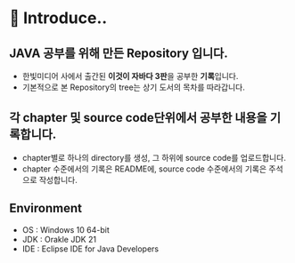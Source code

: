 # 🙌 Introduce..
## JAVA 공부를 위해 만든 Repository 입니다.
- 한빛미디어 사에서 출간된 **이것이 자바다 3판**을 공부한 **기록**입니다.
- 기본적으로 본 Repository의 tree는 상기 도서의 목차를 따라갑니다.
## 각 chapter 및 source code단위에서 공부한 내용을 기록합니다.
- chapter별로 하나의 directory를 생성, 그 하위에 source code를 업로드합니다.
- chapter 수준에서의 기록은 README에, source code 수준에서의 기록은 주석으로 작성합니다.
## Environment
- OS : Windows 10 64-bit
- JDK : Orakle JDK 21
- IDE : Eclipse IDE for Java Developers